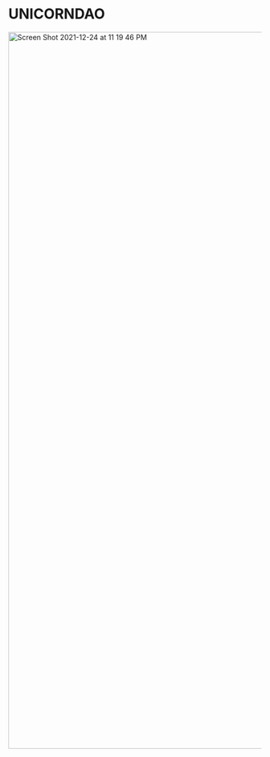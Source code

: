 # UNICORNDAO

<img width="1427" alt="Screen Shot 2021-12-24 at 11 19 46 PM" src="https://user-images.githubusercontent.com/70459908/147517632-686fdf19-4a82-41e1-a9c3-9d3206e27b79.png">
